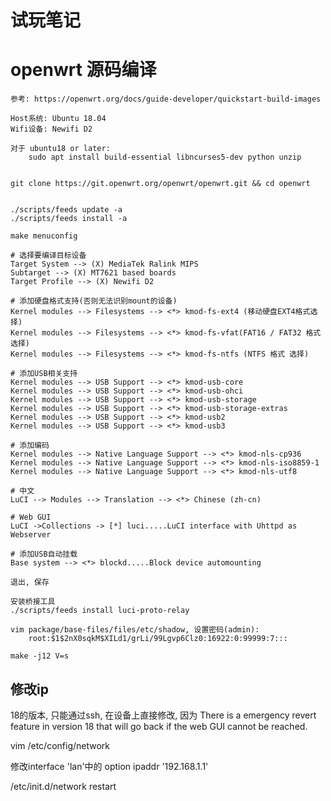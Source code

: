 # 试玩笔记

# openwrt 源码编译

    参考: https://openwrt.org/docs/guide-developer/quickstart-build-images

    Host系统: Ubuntu 18.04
    Wifi设备: Newifi D2

    对于 ubuntu18 or later:
        sudo apt install build-essential libncurses5-dev python unzip


    git clone https://git.openwrt.org/openwrt/openwrt.git && cd openwrt


    ./scripts/feeds update -a
    ./scripts/feeds install -a

    make menuconfig

    # 选择要编译目标设备
    Target System --> (X) MediaTek Ralink MIPS
    Subtarget --> (X) MT7621 based boards
    Target Profile --> (X) Newifi D2

    # 添加硬盘格式支持(否则无法识别mount的设备)
    Kernel modules --> Filesystems --> <*> kmod-fs-ext4 (移动硬盘EXT4格式选择)
    Kernel modules --> Filesystems --> <*> kmod-fs-vfat(FAT16 / FAT32 格式 选择)
    Kernel modules --> Filesystems --> <*> kmod-fs-ntfs (NTFS 格式 选择)

    # 添加USB相关支持
    Kernel modules --> USB Support --> <*> kmod-usb-core
    Kernel modules --> USB Support --> <*> kmod-usb-ohci
    Kernel modules --> USB Support --> <*> kmod-usb-storage
    Kernel modules --> USB Support --> <*> kmod-usb-storage-extras
    Kernel modules --> USB Support --> <*> kmod-usb2
    Kernel modules --> USB Support --> <*> kmod-usb3

    # 添加编码
    Kernel modules --> Native Language Support --> <*> kmod-nls-cp936
    Kernel modules --> Native Language Support --> <*> kmod-nls-iso8859-1
    Kernel modules --> Native Language Support --> <*> kmod-nls-utf8

    # 中文
    LuCI --> Modules --> Translation --> <*> Chinese (zh-cn)

    # Web GUI
    LuCI ->Collections -> [*] luci.....LuCI interface with Uhttpd as Webserver

    # 添加USB自动挂载
    Base system --> <*> blockd.....Block device automounting

    退出, 保存

    安装桥接工具
    ./scripts/feeds install luci-proto-relay

    vim package/base-files/files/etc/shadow, 设置密码(admin):
        root:$1$2nX0sqkM$XILd1/grLi/99Lgvp6Clz0:16922:0:99999:7:::

    make -j12 V=s

## 修改ip

18的版本, 只能通过ssh, 在设备上直接修改, 因为 There is a emergency revert feature in version 18 that will go back if the web GUI cannot be reached.

vim /etc/config/network

修改interface 'lan'中的 option ipaddr '192.168.1.1'

/etc/init.d/network restart
